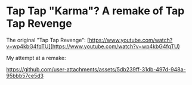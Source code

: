 # Tap Tap "Karma"? A remake of Tap Tap Revenge

The original "Tap Tap Revenge": [https://www.youtube.com/watch?v=wp4kbG4fqTU](https://www.youtube.com/watch?v=wp4kbG4fqTU)


My attempt at a remake: 

https://github.com/user-attachments/assets/5db239ff-31db-497d-948a-95bbb57ce5d3

